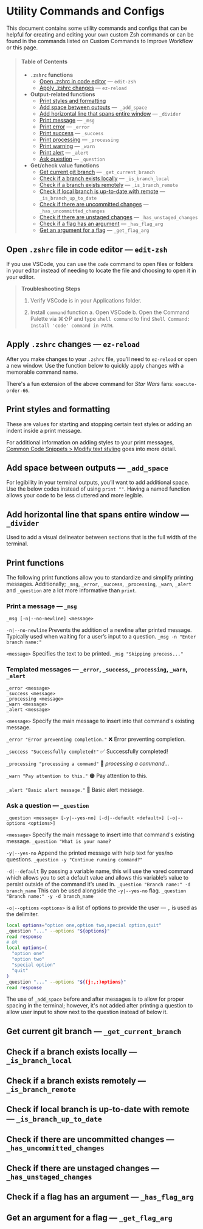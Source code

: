 # Utility Commands and Configs

This document contains some utility commands and configs that can be helpful for creating and editing your own custom Zsh commands or can be found in the commands listed on Custom Commands to Improve Workflow or this page.

> #### Table of Contents
> 
> - **`.zshrc` functions**
>   - [Open .zshrc in code editor](#open-zshrc-file-in-code-editor--edit-zsh) — `edit-zsh`
>   - [Apply .zshrc changes](#apply-zshrc-changes--ez-reload) — `ez-reload`
> - **Output-related functions**
>   - [Print styles and formatting](#print-styles-and-formatting)
>   - [Add space between outputs](#add-space-between-outputs--_add_space) —` _add_space`
>   - [Add horizontal line that spans entire window](#add-horizontal-line-that-spans-entire-window--_divider) — `_divider`
>   - [Print message](#print-a-message--_msg) — `_msg`
>   - [Print error](#templated-messages--_error-_success-_processing-_warn-_alert) — `_error`
>   - [Print success](#templated-messages--_error-_success-_processing-_warn-_alert) — `_success`
>   - [Print processing](#templated-messages--_error-_success-_processing-_warn-_alert) — `_processing`
>   - [Print warning](#templated-messages--_error-_success-_processing-_warn-_alert) — `_warn`
>   - [Print alert](#templated-messages--_error-_success-_processing-_warn-_alert) — `_alert`
>   - [Ask question](#ask-a-question--_question) — `_question`
> - **Get/check value functions**
>   - [Get current git branch](#get-current-git-branch--_get_current_branch) — `_get_current_branch`
>   - [Check if a branch exists locally](#check-if-a-branch-exists-locally--_is_branch_local) — `_is_branch_local`
>   - [Check if a branch exists remotely](#check-if-a-branch-exists-remotely--_is_branch_remote) — `_is_branch_remote`
>   - [Check if local branch is up-to-date with remote](#check-if-local-branch-is-up-to-date-with-remote--_is_branch_up_to_date) — `_is_branch_up_to_date`
>   - [Check if there are uncommitted changes](#check-if-there-are-uncommitted-changes--_has_uncommitted_changes) — `_has_uncommitted_changes`
>   - [Check if there are unstaged changes](#check-if-there-are-unstaged-changes--_has_unstaged_changes) — `_has_unstaged_changes`
>   - [Check if a flag has an argument](#check-if-a-flag-has-an-argument--_has_flag_arg) — `_has_flag_arg`
>   - [Get an argument for a flag](#get-an-argument-for-a-flag--_get_flag_arg) — `_get_flag_arg`


## Open `.zshrc` file in code editor — `edit-zsh`

If you use VSCode, you can use the `code` command to open files or folders in your editor instead of needing to locate the file and choosing to open it in your editor.

> **Troubleshooting Steps**
> 
> 1. Verify VSCode is in your Applications folder.
> 
> 2. Install `command` function
>   a. Open VSCode
>   b. Open the Command Palette via ⌘⇧P and type `shell command` to find `Shell Command: Install 'code' command in PATH`.

## Apply `.zshrc` changes — `ez-reload`

After you make changes to your `.zshrc` file, you’ll need to `ez-reload` or open a new window. Use the function below to quickly apply changes with a memorable command name.

There's a fun extension of the above command for _Star Wars_ fans: `execute-order-66`.

## Print styles and formatting

These are values for starting and stopping certain text styles or adding an indent inside a print message.

For additional information on adding styles to your print messages, [Common Code Snippets > Modify text styling](./zsh.md#2-modify-text-styling) goes into more detail.

## Add space between outputs — `_add_space`

For legibility in your terminal outputs, you’ll want to add additional space. Use the below codes instead of using `print ""`. Having a named function allows your code to be less cluttered and more legible.

## Add horizontal line that spans entire window — `_divider`

Used to add a visual delineator between sections that is the full width of the terminal.

## Print functions

The following print functions allow you to standardize and simplify printing messages. Additionally; `_msg`, `_error`, `_success`, `_processing`, `_warn`, `_alert` and `_question` are a lot more informative than `print`.

### Print a message — `_msg`

```
_msg [-n|--no-newline] <message>
```

`-n|--no-newline`
Prevents the addition of a newline after printed message. Typically used when waiting for a user’s input to a question.
`_msg -n "Enter branch name:"`

`<message>`
Specifies the text to be printed.
`_msg "Skipping process..."`

### Templated messages — `_error`, `_success`, `_processing`, `_warn`, `_alert`

```
_error <message>
_success <message>
_processing <message>
_warn <message>
_alert <message>
```

`<message>`
Specify the main message to insert into that command's existing message.

`_error "Error preventing completion."`
❌ Error preventing completion.

`_success "Successfully completed!"`
✅ Successfully completed!

`_processing "processing a command"`
🔄 _processing a command..._

`_warn "Pay attention to this."`
🟠 Pay attention to this.

`_alert "Basic alert message."`
🔼 Basic alert message.

### Ask a question — `_question`

```
_question <message> [-y|--yes-no] [-d|--default <default>] [-o|--options <options>]
```

`<message>`
Specify the main message to insert into that command's existing message.
`_question "What is your name?`

`-y|--yes-no`
Append the printed message with help text for yes/no questions.
`_question -y "Continue running command?"`

`-d|--default`
By passing a <default> variable name, this will use the vared command which allows you to set a default value and allows this variable’s value to persist outside of the command it’s used in.
`_question "Branch name:" -d branch_name`
This can be used alongside the `-y|--yes-no` flag.
`_question "Branch name:" -y -d branch_name`

`-o|--options`
`<options>` is a list of options to provide the user — `,` is used as the delimiter.

``` sh
local options="option one,option two,special option,quit"
_question "..." --options "${options}"
read response
# OR
local options=(
  "option one"
  "option two"
  "special option"
  "quit"
)
_question "..." --options "${(j:,:)options}"
read response
```

The use of `_add_space` before and after messages is to allow for proper spacing in the terminal; however, it's not added after printing a question to allow user input to show next to the question instead of below it.

## Get current git branch — `_get_current_branch`

## Check if a branch exists locally — `_is_branch_local`

## Check if a branch exists remotely — `_is_branch_remote`

## Check if local branch is up-to-date with remote — `_is_branch_up_to_date`

## Check if there are uncommitted changes — `_has_uncommitted_changes`

## Check if there are unstaged changes — `_has_unstaged_changes`

## Check if a flag has an argument — `_has_flag_arg`

## Get an argument for a flag — `_get_flag_arg`

